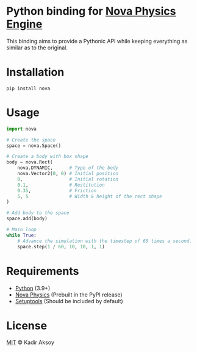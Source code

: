 # Python binding for [Nova Physics Engine](https://github.com/kadir014/nova-physics)

This binding aims to provide a Pythonic API while keeping everything as similar as to the original.



# Installation
```
pip install nova
```



# Usage
```py
import nova

# Create the space
space = nova.Space()

# Create a body with box shape
body = nova.Rect(
    nova.DYNAMIC,      # Type of the body
    nova.Vector2(0, 0) # Initial position
    0,                 # Initial rotation
    0.1,               # Restitution
    0.35,              # Friction
    5, 5               # Width & height of the rect shape
)

# Add body to the space
space.add(body)

# Main loop
while True:
    # Advance the simulation with the timestep of 60 times a second.
    space.step(1 / 60, 10, 10, 1, 1)
```



# Requirements
- [Python](https://www.python.org/downloads/) (3.9+)
- [Nova Physics](https://github.com/kadir014/nova-physics) (Prebuilt in the PyPI release)
- [Setuptools](https://pypi.org/project/setuptools/) (Should be included by default)



# License
[MIT](LICENSE) © Kadir Aksoy